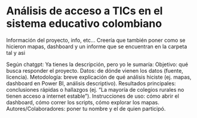 # Análisis de acceso a TICs en el sistema educativo colombiano

Información del proyecto, info, etc...
Creería que también poner como se hicieron mapas, dashboard y un informe que se encuentran en la carpeta tal y asi

Según chatgpt:
Ya tienes la descripción, pero yo le sumaría:
Objetivo: qué busca responder el proyecto.
Datos: de dónde vienen los datos (fuente, licencia).
Metodología: breve explicación de qué análisis hiciste (ej. mapas, dashboard en Power BI, análisis descriptivo).
Resultados principales: conclusiones rápidas o hallazgos (ej. “La mayoría de colegios rurales no tienen acceso a internet estable”).
Instrucciones de uso: cómo abrir el dashboard, cómo correr los scripts, cómo explorar los mapas.
Autores/Colaboradores: poner tu nombre y el de quien participó.
